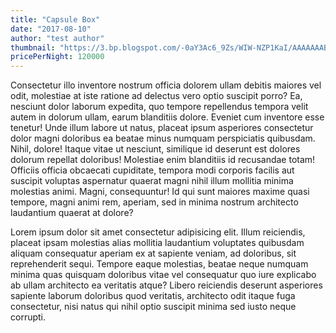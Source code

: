 ```yaml
---
title: "Capsule Box"
date: "2017-08-10"
author: "test author"
thumbnail: "https://3.bp.blogspot.com/-0aY3Ac6_9Zs/WIW-NZP1KaI/AAAAAAABBSY/drxJs9DhB7IBid5syXe8ZOuH6Sg26kfmQCLcB/s250/cardboard_open_side.png"
pricePerNight: 120000
---
```


Consectetur illo inventore nostrum officia dolorem ullam debitis maiores vel odit, molestiae at iste ratione ad delectus vero optio suscipit porro? Ea, nesciunt dolor laborum expedita, quo tempore repellendus tempora velit autem in dolorum ullam, earum blanditiis dolore. Eveniet cum inventore esse tenetur! Unde illum labore ut natus, placeat ipsum asperiores consectetur dolor magni doloribus ea beatae minus numquam perspiciatis quibusdam. Nihil, dolore! Itaque vitae ut nesciunt, similique id deserunt est dolores dolorum repellat doloribus! Molestiae enim blanditiis id recusandae totam! Officiis officia obcaecati cupiditate, tempora modi corporis facilis aut suscipit voluptas aspernatur quaerat magni nihil illum mollitia minima molestias animi. Magni, consequuntur! Id qui sunt maiores maxime quasi tempore, magni animi rem, aperiam, sed in minima nostrum architecto laudantium quaerat at dolore?

Lorem ipsum dolor sit amet consectetur adipisicing elit. Illum reiciendis, placeat ipsam molestias alias mollitia laudantium voluptates quibusdam aliquam consequatur aperiam ex at sapiente veniam, ad doloribus, sit reprehenderit sequi. Tempore eaque molestias, beatae neque numquam minima quas quisquam doloribus vitae vel consequatur quo iure explicabo ab ullam architecto ea veritatis atque? Libero reiciendis deserunt asperiores sapiente laborum doloribus quod veritatis, architecto odit itaque fuga consectetur, nisi natus qui nihil optio suscipit minima sed iusto neque corrupti.